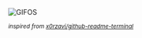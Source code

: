 <div align="justify">
<picture>
    <source media="(prefers-color-scheme: dark)" srcset="https://i.ibb.co/frnMNqx/output-gif.gif">
    <source media="(prefers-color-scheme: light)" srcset="https://i.ibb.co/frnMNqx/output-gif.gif">
    <img alt="GIFOS" src="https://i.ibb.co/frnMNqx/output-gif.gif">
</picture>

<sub><i>inspired from [x0rzavi/github-readme-terminal](https://github.com/x0rzavi/github-readme-terminal)</i></sub>

</div>

<!-- Image deletion URL: https://ibb.co/P19xWF6/38830c7823d477da5bde778d18b6991d -->
